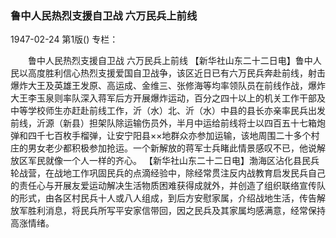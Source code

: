 ### 鲁中人民热烈支援自卫战  六万民兵上前线

1947-02-24
第1版()
专栏：

　　鲁中人民热烈支援自卫战
    六万民兵上前线
    【新华社山东二十二日电】鲁中人民以高度胜利信心热烈支援爱国自卫战争，该区近日已有六万民兵奔赴前线，射击爆炸大王及英雄王发原、高运成、金维三、张修海等均率领队员在前线作战，爆炸大王李玉泉则率队深入蒋军后方开展爆炸运动，百分之四十以上的机关工作干部及中等学校师生亦赶赴前线工作，沂（水）北、沂（水）中县的县长亦亲率民兵出发前线，沂源（新县）担架队除运输伤员外，半月中运给前线将士以四百五十七箱炮弹和四千七百枚手榴弹，让安宁阳县××地群众亦参加运输，该地周围二十多个村庄的男女老少都积极参加抢运。一个新解放的蒋军士兵睹此情景感叹不已，他说解放区军民就像一个人一样的齐心。
    【新华社山东二十二日电】渤海区沾化县民兵轮战营，在战地工作巩固民兵的点滴经验中，除经常贯注反内战教育启发民兵自己的责任心与开展友爱运动解决生活物质困难获得成就外，并创造了组织联络宣传队的形式，由各区村民兵十人或八人组成，到后方安慰家属，介绍战地生活，传告解放军胜利消息，将民兵所写平安家信带回，因之民兵及其家属均感满意，经常保持高涨情绪。
